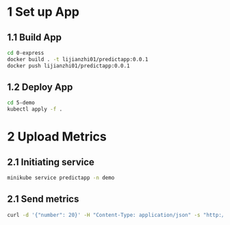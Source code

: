 # 1 Set up App
## 1.1 Build App
```bash
cd 0-express
docker build . -t lijianzhi01/predictapp:0.0.1
docker push lijianzhi01/predictapp:0.0.1
```

## 1.2 Deploy App
```bash
cd 5-demo
kubectl apply -f .
```

# 2 Upload Metrics
## 2.1 Initiating service
```bash
minikube service predictapp -n demo

```

## 2.1 Send metrics
```bash
curl -d '{"number": 20}' -H "Content-Type: application/json" -s "http://127.0.0.1:61228/set_future_cpu_usage"
```
